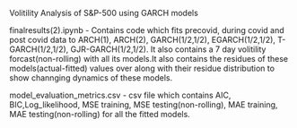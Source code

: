 Volitility Analysis of S&P-500 using GARCH models

finalresults(2).ipynb - Contains code which fits precovid, during covid and post covid data to ARCH(1), ARCH(2), GARCH(1/2,1/2), EGARCH(1/2,1/2), T-GARCH(1/2,1/2), GJR-GARCH(1/2,1/2).
It also contains a 7 day volitility forcast(non-rolling) with all its models.It also contains the residues of these models(actual-fitted) values over along with their residue distribution to show channging dynamics of these models.

model_evaluation_metrics.csv - csv file which contains AIC, BIC,Log_likelihood, MSE training, MSE testing(non-rolling), MAE training, MAE testing(non-rolling) for all the fitted models.
